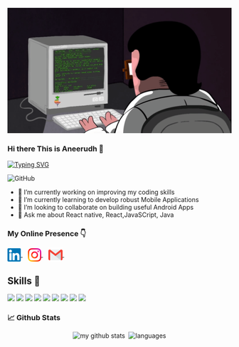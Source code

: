 ![gif](programming.gif)
### Hi there This is Aneerudh 👋

[![Typing SVG](https://readme-typing-svg.herokuapp.com?font=Ubuntu&color=%2336BCF7&lines=%E2%9C%93+React+Native+developer;%E2%9C%93+Blockchain+Enthusiast;%E2%9C%93+JavaScript+developer;%E2%9C%93+Cryptocurrency+and+Stock+market+Maximalist)](https://git.io/typing-svg)

<p>
<img alt="GitHub" src="https://img.shields.io/badge/dynamic/json?logo=github&label=GitHub+Followers&labelColor=282c34&color=181717&query=%24.data.totalSubs&url=https%3A%2F%2Fapi.spencerwoo.com%2Fsubstats%2F%3Fsource%3Dgithub%26queryKey%3DAneerudh2k2&longCache=true">
<p>
  
- 🔭 I’m currently working on improving my coding skills
- 🌱 I’m currently learning to develop robust Mobile Applications
- 👯 I’m looking to collaborate on building useful Android Apps
- 💬 Ask me about React native, React,JavaSCript, Java

  
### My Online Presence 👇

<p align="left">
<a href="https://www.linkedin.com/in/aneerudh-m-213428190/" target="_blank">
  <img align="center" alt="Aneerudh | Linkedin" width="30px" src="https://github.com/SatYu26/SatYu26/blob/master/Assets/Linkedin.svg" />
</a> &nbsp;&nbsp;
<a href="https://www.instagram.com/aneerudhmadhusudhan/" target="_blank">
  <img align="center" alt="Aneerudh | Instagram" width="30px" src="https://github.com/SatYu26/SatYu26/blob/master/Assets/Instagram.svg" />
</a> &nbsp;&nbsp;
<a href="mailto:aneerudh@yahoo.com">
  <img align="center" alt="Aneerudh | Gmail" width="32px" src="https://github.com/SatYu26/SatYu26/blob/master/Assets/Gmail.svg" />
</a> &nbsp;&nbsp;
<!-- <a href="https://opensea.io/srivathsanvenkateswaran">
<img align="center" alt="srivathsanvenkateswaran | Blog" width="30px" src="https://storage.googleapis.com/opensea-static/Logomark/Logomark-Blue.png" />
</a>  -->
<p>
  
## Skills 🚀

![](https://img.shields.io/badge/HTML5-E34F26?style=for-the-badge&logo=html5&logoColor=white)
![](https://img.shields.io/badge/CSS3-1572B6?style=for-the-badge&logo=css3&logoColor=white)
![](https://img.shields.io/badge/React-20232A?style=for-the-badge&logo=react&logoColor=61DAFB)
![](https://img.shields.io/badge/ReactNative-20232A?style=for-the-badge&logo=react&logoColor=61DAFB)
![](https://img.shields.io/badge/JavaScript-F7DF1E?style=for-the-badge&logo=javascript&logoColor=black)
![](https://img.shields.io/badge/MySQL-1572B6?style=for-the-badge&logo=mysql&logoColor=white)
![](https://img.shields.io/badge/Node.js-43853D?style=for-the-badge&logo=node.js&logoColor=white)
![](https://img.shields.io/badge/Express.js-404D59?style=for-the-badge)
![](https://img.shields.io/badge/MongoDB-4EA94B?style=for-the-badge&logo=mongodb&logoColor=white)

  
### 📈 Github Stats
<!-- status codes -->
<p align="center">
<img src="https://github-readme-stats.vercel.app/api?username=Aneerudh2k2&show_icons=true&theme=tokyonight" alt="my github stats" width="420"/>&nbsp;
<img src="https://github-readme-stats.vercel.app/api/top-langs/?username=Aneerudh2k2&layout=compact&theme=tokyonight" alt="languages" height="165">
</p>
